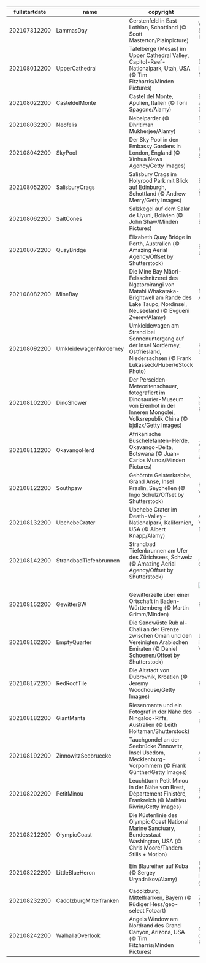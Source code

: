 |fullstartdate|name|copyright|title|image|
|--|--|--|--|--|
202107312200|LammasDay|Gerstenfeld in East Lothian, Schottland (© Scott Masterton/Plainpicture)|Willkommen in Schottlands Kornkammer!|![](/de-DE/2021/08/202107312200LammasDay.jpg)|
202108012200|UpperCathedral|Tafelberge (Mesas) im Upper Cathedral Valley, Capitol-Reef-Nationalpark, Utah, USA (© Tim Fitzharris/Minden Pictures)|Dieses „Riff“ liegt nicht am Meer|![](/de-DE/2021/08/202108012200UpperCathedral.jpg)|
202108022200|CasteldelMonte|Castel del Monte, Apulien, Italien (© Toni Spagone/Alamy)|Ein achteckiger architektonischer Schatz|![](/de-DE/2021/08/202108022200CasteldelMonte.jpg)|
202108032200|Neofelis|Nebelparder (© Dhritiman Mukherjee/Alamy)|Ein besonderer Tag für eine besondere Katze|![](/de-DE/2021/08/202108032200Neofelis.jpg)|
202108042200|SkyPool|Der Sky Pool in den Embassy Gardens in London, England (© Xinhua News Agency/Getty Images)|Himmlischer Swimming Pool|![](/de-DE/2021/08/202108042200SkyPool.jpg)|
202108052200|SalisburyCrags|Salisbury Crags im Holyrood Park mit Blick auf Edinburgh, Schottland (© Andrew Merry/Getty Images)|Blick auf das „Athen des Nordens“|![](/de-DE/2021/08/202108052200SalisburyCrags.jpg)|
202108062200|SaltCones|Salzkegel auf dem Salar de Uyuni, Bolivien (© John Shaw/Minden Pictures)|Das Salz der Erde|![](/de-DE/2021/08/202108062200SaltCones.jpg)|
202108072200|QuayBridge|Elizabeth Quay Bridge in Perth, Australien (© Amazing Aerial Agency/Offset by Shutterstock)|Brücke ins Unendliche|![](/de-DE/2021/08/202108072200QuayBridge.jpg)|
202108082200|MineBay|Die Mine Bay Māori-Felsschnitzerei des Ngatoroirangi von Matahi Whakataka-Brightwell am Rande des Lake Taupo, Nordinsel, Neuseeland (© Evgueni Zverev/Alamy)|Ein Tribut an die Ahnen|![](/de-DE/2021/08/202108082200MineBay.jpg)|
202108092200|UmkleidewagenNorderney|Umkleidewagen am Strand bei Sonnenuntergang auf der Insel Norderney, Ostfriesland, Niedersachsen (© Frank Lukasseck/Huber/eStock Photo)|Romantik am Strand|![](/de-DE/2021/08/202108092200UmkleidewagenNorderney.jpg)|
202108102200|DinoShower|Der Perseiden-Meteoritenschauer, fotografiert im Dinosaurier-Museum von Erenhot in der Inneren Mongolei, Volksrepublik China (© bjdlzx/Getty Images)|Jeder beobachtet die Perseiden|![](/de-DE/2021/08/202108102200DinoShower.jpg)|
202108112200|OkavangoHerd|Afrikanische Buschelefanten-Herde, Okavango-Delta, Botswana (© Juan-Carlos Munoz/Minden Pictures)|Zusammen ist man weniger allein|![](/de-DE/2021/08/202108112200OkavangoHerd.jpg)|
202108122200|Southpaw|Gehörnte Geisterkrabbe, Grand Anse, Insel Praslin, Seychellen (© Ingo Schulz/Offset by Shutterstock)|Heute gilt links vor rechts|![](/de-DE/2021/08/202108122200Southpaw.jpg)|
202108132200|UbehebeCrater|Ubehebe Crater im Death-Valley-Nationalpark, Kalifornien, USA (© Albert Knapp/Alamy)|Als das Death Valley seinen Deckel sprengte|![](/de-DE/2021/08/202108132200UbehebeCrater.jpg)|
202108142200|StrandbadTiefenbrunnen|Strandbad Tiefenbrunnen am Ufer des Zürichsees, Schweiz (© Amazing Aerial Agency/Offset by Shutterstock)|„Los, göm'mer i d'Badi!“|![](/de-DE/2021/08/202108142200StrandbadTiefenbrunnen.jpg)|
||||![](/de-DE/2021/08/.jpg)|
202108152200|GewitterBW|Gewitterzelle über einer Ortschaft in Baden-Württemberg (© Martin Grimm/Minden)|Regen in Sicht|![](/de-DE/2021/08/202108152200GewitterBW.jpg)|
202108162200|EmptyQuarter|Die Sandwüste Rub al-Chali an der Grenze zwischen Oman und den Vereinigten Arabischen Emiraten (© Daniel Schoenen/Offset by Shutterstock)|Lebenszeichen im „leeren Viertel“|![](/de-DE/2021/08/202108162200EmptyQuarter.jpg)|
202108172200|RedRoofTile|Die Altstadt von Dubrovnik, Kroatien (© Jeremy Woodhouse/Getty Images)|Perle der Adria|![](/de-DE/2021/08/202108172200RedRoofTile.jpg)|
202108182200|GiantManta|Riesenmanta und ein Fotograf in der Nähe des Ningaloo-Riffs, Australien (© Leith Holtzman/Shutterstock)|Tag der Fotografie|![](/de-DE/2021/08/202108182200GiantManta.jpg)|
202108192200|ZinnowitzSeebruecke|Tauchgondel an der Seebrücke Zinnowitz, Insel Usedom, Mecklenburg-Vorpommern (© Frank Günther/Getty Images)|Abtauchen in der Ostsee|![](/de-DE/2021/08/202108192200ZinnowitzSeebruecke.jpg)|
202108202200|PetitMinou|Leuchtturm Petit Minou in der Nähe von Brest, Département Finistère, Frankreich (© Mathieu Rivrin/Getty Images)|Botschafter der Ätherwellen|![](/de-DE/2021/08/202108202200PetitMinou.jpg)|
202108212200|OlympicCoast|Die Küstenlinie des Olympic Coast National Marine Sanctuary, Bundesstaat Washington, USA (© Chris Moore/Tandem Stills + Motion)|Eine wilde, schroffe Ecke der USA|![](/de-DE/2021/08/202108212200OlympicCoast.jpg)|
202108222200|LittleBlueHeron|Ein Blaureiher auf Kuba (© Sergey Uryadnikov/Alamy)|Bei der Nahrungssuche ist Geduld gefragt|![](/de-DE/2021/08/202108222200LittleBlueHeron.jpg)|
202108232200|CadolzburgMittelfranken|Cadolzburg, Mittelfranken, Bayern (© Rüdiger Hess/geo-select Fotoart)|Zeitreise ins Mittelalter|![](/de-DE/2021/08/202108232200CadolzburgMittelfranken.jpg)|
202108242200|WalhallaOverlook|Angels Window am Nordrand des Grand Canyon, Arizona, USA (© Tim Fitzharris/Minden Pictures)|Gratulation an den National Park Service!|![](/de-DE/2021/08/202108242200WalhallaOverlook.jpg)|

